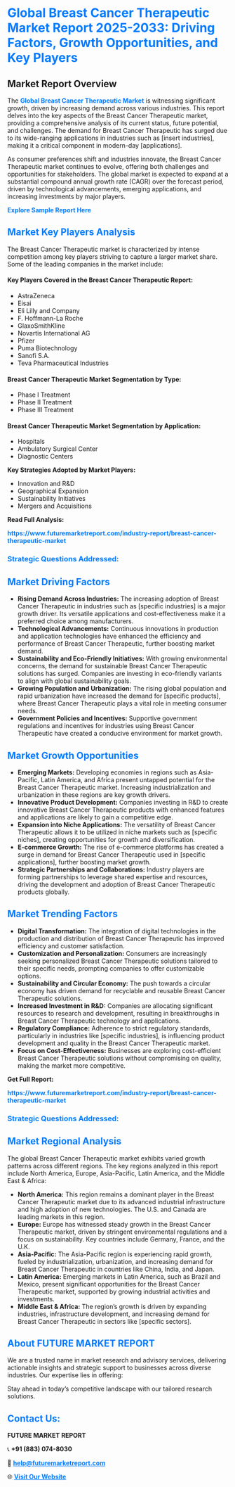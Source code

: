 <h1 style="color: #007BFF;">Global Breast Cancer Therapeutic Market Report 2025-2033: Driving Factors, Growth Opportunities, and Key Players</h1>

<section id="overview">
<h2>Market Report Overview</h2>
<p>The <a href="https://www.futuremarketreport.com/industry-report/breast-cancer-therapeutic-market" style="color: #007BFF; text-decoration: none;"><strong>Global Breast Cancer Therapeutic Market</strong></a> is witnessing significant growth, driven by increasing demand across various industries. This report delves into the key aspects of the Breast Cancer Therapeutic market, providing a comprehensive analysis of its current status, future potential, and challenges. The demand for Breast Cancer Therapeutic has surged due to its wide-ranging applications in industries such as [insert industries], making it a critical component in modern-day [applications].</p>
<p>As consumer preferences shift and industries innovate, the Breast Cancer Therapeutic market continues to evolve, offering both challenges and opportunities for stakeholders. The global market is expected to expand at a substantial compound annual growth rate (CAGR) over the forecast period, driven by technological advancements, emerging applications, and increasing investments by major players.</p>
</section>

<section id="overview">
<p><a href="https://www.futuremarketreport.com/request-sample/reportId=103539" style="color: #007BFF; text-decoration: none;"><strong>Explore Sample Report Here</strong></a></p>
</section>

<section id="key-players">
<h2 style="color: #007BFF;">Market Key Players Analysis</h2>
<p>The Breast Cancer Therapeutic market is characterized by intense competition among key players striving to capture a larger market share. Some of the leading companies in the market include:</p>
<h4>Key Players Covered in the Breast Cancer Therapeutic Report:</h4>
<ul><li>AstraZeneca</li><li>Eisai</li><li>Eli Lilly and Company</li><li>F. Hoffmann-La Roche</li><li>GlaxoSmithKline</li><li>Novartis International AG</li><li>Pfizer</li><li>Puma Biotechnology</li><li>Sanofi S.A.</li><li>Teva Pharmaceutical Industries</li></ul>
<h4>Breast Cancer Therapeutic Market Segmentation by Type:</h4>
<ul><li>Phase I Treatment</li><li>Phase II Treatment</li><li>Phase III Treatment</li></ul>

<h4>Breast Cancer Therapeutic Market Segmentation by Application:</h4>
<ul><li>Hospitals</li><li>Ambulatory Surgical Center</li><li>Diagnostic Centers</li></ul>
<p><strong>Key Strategies Adopted by Market Players:</strong></p>
<ul>
<li>Innovation and R&D</li>
<li>Geographical Expansion</li>
<li>Sustainability Initiatives</li>
<li>Mergers and Acquisitions</li>
</ul>
</section>

<section>
<p><strong>Read Full Analysis: </strong></p><a href="https://www.futuremarketreport.com/industry-report/breast-cancer-therapeutic-market" style="color: #007BFF; text-decoration: none;"><strong>https://www.futuremarketreport.com/industry-report/breast-cancer-therapeutic-market</strong></a>
<h3 style="color: #007BFF;">Strategic Questions Addressed:</h3>
</section>

<section id="driving-factors">
<h2 style="color: #007BFF;">Market Driving Factors</h2>
<ul>
<li><strong>Rising Demand Across Industries:</strong> The increasing adoption of Breast Cancer Therapeutic in industries such as [specific industries] is a major growth driver. Its versatile applications and cost-effectiveness make it a preferred choice among manufacturers.</li>
<li><strong>Technological Advancements:</strong> Continuous innovations in production and application technologies have enhanced the efficiency and performance of Breast Cancer Therapeutic, further boosting market demand.</li>
<li><strong>Sustainability and Eco-Friendly Initiatives:</strong> With growing environmental concerns, the demand for sustainable Breast Cancer Therapeutic solutions has surged. Companies are investing in eco-friendly variants to align with global sustainability goals.</li>
<li><strong>Growing Population and Urbanization:</strong> The rising global population and rapid urbanization have increased the demand for [specific products], where Breast Cancer Therapeutic plays a vital role in meeting consumer needs.</li>
<li><strong>Government Policies and Incentives:</strong> Supportive government regulations and incentives for industries using Breast Cancer Therapeutic have created a conducive environment for market growth.</li>
</ul>
</section>

<section id="growth-opportunities">
<h2 style="color: #007BFF;">Market Growth Opportunities</h2>
<ul>
<li><strong>Emerging Markets:</strong> Developing economies in regions such as Asia-Pacific, Latin America, and Africa present untapped potential for the Breast Cancer Therapeutic market. Increasing industrialization and urbanization in these regions are key growth drivers.</li>
<li><strong>Innovative Product Development:</strong> Companies investing in R&D to create innovative Breast Cancer Therapeutic products with enhanced features and applications are likely to gain a competitive edge.</li>
<li><strong>Expansion into Niche Applications:</strong> The versatility of Breast Cancer Therapeutic allows it to be utilized in niche markets such as [specific niches], creating opportunities for growth and diversification.</li>
<li><strong>E-commerce Growth:</strong> The rise of e-commerce platforms has created a surge in demand for Breast Cancer Therapeutic used in [specific applications], further boosting market growth.</li>
<li><strong>Strategic Partnerships and Collaborations:</strong> Industry players are forming partnerships to leverage shared expertise and resources, driving the development and adoption of Breast Cancer Therapeutic products globally.</li>
</ul>
</section>

<section id="trending-factors">
<h2 style="color: #007BFF;">Market Trending Factors</h2>
<ul>
<li><strong>Digital Transformation:</strong> The integration of digital technologies in the production and distribution of Breast Cancer Therapeutic has improved efficiency and customer satisfaction.</li>
<li><strong>Customization and Personalization:</strong> Consumers are increasingly seeking personalized Breast Cancer Therapeutic solutions tailored to their specific needs, prompting companies to offer customizable options.</li>
<li><strong>Sustainability and Circular Economy:</strong> The push towards a circular economy has driven demand for recyclable and reusable Breast Cancer Therapeutic solutions.</li>
<li><strong>Increased Investment in R&D:</strong> Companies are allocating significant resources to research and development, resulting in breakthroughs in Breast Cancer Therapeutic technology and applications.</li>
<li><strong>Regulatory Compliance:</strong> Adherence to strict regulatory standards, particularly in industries like [specific industries], is influencing product development and quality in the Breast Cancer Therapeutic market.</li>
<li><strong>Focus on Cost-Effectiveness:</strong> Businesses are exploring cost-efficient Breast Cancer Therapeutic solutions without compromising on quality, making the market more competitive.</li>
</ul>
</section>

<section>
<p><strong>Get Full Report: </strong></p><a href="https://www.futuremarketreport.com/industry-report/breast-cancer-therapeutic-market" style="color: #007BFF; text-decoration: none;"><strong>https://www.futuremarketreport.com/industry-report/breast-cancer-therapeutic-market</strong></a>
<h3 style="color: #007BFF;">Strategic Questions Addressed:</h3>
</section>


<section id="regional-analysis">
<h2 style="color: #007BFF;">Market Regional Analysis</h2>
<p>The global Breast Cancer Therapeutic market exhibits varied growth patterns across different regions. The key regions analyzed in this report include North America, Europe, Asia-Pacific, Latin America, and the Middle East & Africa:</p>
<ul>
<li><strong>North America:</strong> This region remains a dominant player in the Breast Cancer Therapeutic market due to its advanced industrial infrastructure and high adoption of new technologies. The U.S. and Canada are leading markets in this region.</li>
<li><strong>Europe:</strong> Europe has witnessed steady growth in the Breast Cancer Therapeutic market, driven by stringent environmental regulations and a focus on sustainability. Key countries include Germany, France, and the U.K.</li>
<li><strong>Asia-Pacific:</strong> The Asia-Pacific region is experiencing rapid growth, fueled by industrialization, urbanization, and increasing demand for Breast Cancer Therapeutic in countries like China, India, and Japan.</li>
<li><strong>Latin America:</strong> Emerging markets in Latin America, such as Brazil and Mexico, present significant opportunities for the Breast Cancer Therapeutic market, supported by growing industrial activities and investments.</li>
<li><strong>Middle East & Africa:</strong> The region’s growth is driven by expanding industries, infrastructure development, and increasing demand for Breast Cancer Therapeutic in sectors like [specific sectors].</li>
</ul>
</section>

<footer>
<h2 style="color: #007BFF;">About FUTURE MARKET REPORT</h2>
<p>We are a trusted name in market research and advisory services, delivering actionable insights and strategic support to businesses across diverse industries. Our expertise lies in offering:</p>

<p>Stay ahead in today’s competitive landscape with our tailored research solutions.</p>

<h2 style="color: #007BFF;">Contact Us:</h2>
<p><strong>FUTURE MARKET REPORT</strong></p>
<p>📞 <strong>+91 (883) 074-8030</strong></p>
<p>📧 <strong><a href="mailto:help@futuremarketreport.com" style="color: #007BFF;">help@futuremarketreport.com</a></strong></p>
<p>🌐 <strong><a href="https://www.futuremarketreport.com/" style="color: #007BFF;">Visit Our Website</a></strong></p>
</footer>
